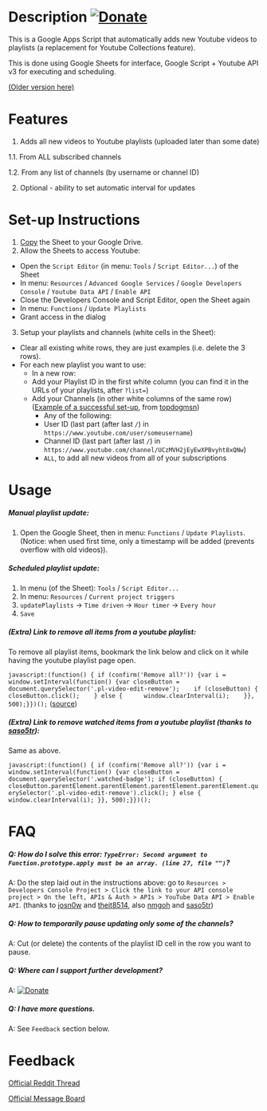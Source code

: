 # Description [![Donate](https://img.shields.io/badge/Donate-PayPal-green.svg)](https://www.paypal.com/cgi-bin/webscr?cmd=_s-xclick&hosted_button_id=CEGR3HNGE2RA2)
This is a Google Apps Script that automatically adds new Youtube videos to playlists (a replacement for Youtube Collections feature). 

This is done using Google Sheets for interface, Google Script + Youtube API v3 for executing and scheduling.

[(Older version here)](https://github.com/Elijas/auto-youtube-subscription-playlist)

# Features
1. Adds all new videos to Youtube playlists (uploaded later than some date)
  
  1.1. From ALL subscribed channels
  
  1.2. From any list of channels (by username or channel ID)
  
2. Optional - ability to set automatic interval for updates

# Set-up Instructions
1. [Copy](https://goo.gl/FMmDZR) the Sheet to your Google Drive.
2. Allow the Sheets to access Youtube:
  - Open the `Script Editor` (in menu: `Tools` / `Script Editor...`) of the Sheet
  - In menu: `Resources` / `Advanced Google Services` / `Google Developers Console` / `Youtube Data API` / `Enable API`
  - Close the Developers Console and Script Editor, open the Sheet again
  - In menu: `Functions` / `Update Playlists`
  - Grant access in the dialog
3. Setup your playlists and channels (white cells in the Sheet):
  - Clear all existing white rows, they are just examples (i.e. delete the 3 rows).
  - For each new playlist you want to use:
    - In a new row:
    - Add your Playlist ID in the first white column (you can find it in the URLs of your playlists, after `?list=`)
    - Add your Channels (in other white columns of the same row) ([Example of a successful set-up](https://gyazo.com/39ea428c97f5326ec5082712b9a306c0), from [topdogmsn](https://www.reddit.com/r/youtube/comments/3br98c/a_way_to_automatically_add_subscriptions_to/cwlfjop))
      - Any of the following:
      - User ID (last part (after last `/`) in `https://www.youtube.com/user/someusername`)
      - Channel ID (last part (after last `/`) in `https://www.youtube.com/channel/UCzMVH2jEyEwXPBvyht8xQNw`)
      - `ALL`, to add all new videos from all of your subscriptions

# Usage

##### Manual playlist update:

1. Open the Google Sheet, then in menu: `Functions` / `Update Playlists`. (Notice: when used first time, only a timestamp will be added (prevents overflow with old videos)).

##### Scheduled playlist update:

1. In menu (of the Sheet): `Tools` / `Script Editor...`
2. In menu: `Resources` / `Current project triggers`
3. `updatePlaylists` -> `Time driven` -> `Hour timer` -> `Every hour`
4. `Save`

##### (Extra) Link to remove all items from a youtube playlist:

To remove all playlist items, bookmark the link below and click on it while having the youtube playlist page open.

`javascript:(function() { if (confirm('Remove all?')) {var i = window.setInterval(function() {var closeButton = document.querySelector('.pl-video-edit-remove');    if (closeButton) {      closeButton.click();    } else {      window.clearInterval(i);    }}, 500);}})();` ([source](https://gist.github.com/timothyarmstrong/10501804))

##### (Extra) Link to remove watched items from a youtube playlist (thanks to [saso5tr](https://www.reddit.com/r/youtube/comments/3br98c/a_way_to_automatically_add_subscriptions_to/cy38z0f)):

Same as above.

`javascript:(function() { if (confirm('Remove all?')) {var i = window.setInterval(function() {var closeButton = document.querySelector('.watched-badge'); if (closeButton) { closeButton.parentElement.parentElement.parentElement.parentElement.querySelector('.pl-video-edit-remove').click(); } else { window.clearInterval(i); }}, 500);}})();`

# FAQ

##### Q: How do I solve this error: `TypeError: Second argument to Function.prototype.apply must be an array. (line 27, file "")`?

A: Do the step laid out in the instructions above: go to `Resources > Developers Console Project > Click the link to your API console project > On the left, APIs & Auth > APIs > YouTube Data API > Enable API`. (thanks to [josn0w](https://github.com/Elijas/auto-youtube-subscription-playlist-2/issues/1#issue-111149125) and [theit8514](https://github.com/Elijas/auto-youtube-subscription-playlist-2/issues/1#issuecomment-153812078), also [nmgoh](https://www.reddit.com/r/youtube/comments/3br98c/a_way_to_automatically_add_subscriptions_to/cx55gtc) and [saso5tr](https://www.reddit.com/r/youtube/comments/3br98c/a_way_to_automatically_add_subscriptions_to/cy38tkg))

##### Q: How to temporarily pause updating only some of the channels?

A: Cut (or delete) the contents of the playlist ID cell in the row you want to pause.

##### Q: Where can I support further development?

A: [![Donate](https://img.shields.io/badge/Donate-PayPal-green.svg)](https://www.paypal.com/cgi-bin/webscr?cmd=_s-xclick&hosted_button_id=CEGR3HNGE2RA2)

##### Q: I have more questions.

A: See `Feedback` section below.

# Feedback

[Official Reddit Thread](https://www.reddit.com/r/youtube/comments/3br98c/a_way_to_automatically_add_subscriptions_to/)

[Official Message Board](http://autoplaylistfeedback.boards.net/thread/2/general-thread)
